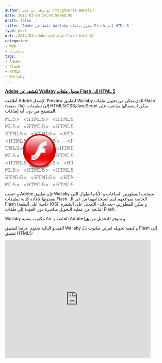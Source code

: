 ```yaml
---
author: يوغرطة بن علي (Youghourta Benali)
date: 2011-03-08 14:48:56+00:00
draft: false
title: 'Adobe تكشف عن Wallaby محول ملفات Flash إلى HTML 5 '
type: post
url: /2011/03/adobe-wallaby-flash-html-5/
categories:
- Web
- برمجيات
tags:
- Adobe
- Flash
- HTML5
- Wallaby
---
```


**[Adobe تكشف عن Wallaby محول ملفات Flash إلى HTML 5](https://www.it-scoop.com/2011/03/adobe-wallaby-flash-html-5/)**


أطلقت Adobe الإصدار Preview لتطبيق Wallaby الذي يمكن من تحويل ملفات Flash (صيغة .fla)  إلى تطبيقات HTML5/CSS/JavaScript يمكن استعمالها مباشرة على المتصفح من دون أية إضافات.

[![](flash-html5.jpg)
](https://www.it-scoop.com/2011/03/adobe-wallaby-flash-html-5/)

و حسب Adobe فإن تطبيق Wallaby سيجنب المطورين الساعات و الأيام الطوال التي يقضونها لإعادة كتابة تطبيقات Flash  الخاصة بمواقعهم ليتم استخدامهما من غير الـ Flash (خاصة على أنظمة iOS). و يمكن للمطورين –بعد ذلك- التعديل على الشفرة الناتجة عن عملية التحويل مباشرة دون العودة إلى ملفات Flash.

Wallaby مكتوب بتقنية Air الخاصة بـ Adobe و متوفر للتحميل من [هنا](http://labs.adobe.com/technologies/wallaby/).

الفيديو التالية تحتوي عرضا لتطبيق Wallaby و كيفية تحويله لعرض مكتوب بالـ Flash إلى تطبيق HTML5:

<!-- more -->


<object width="480" height="390"><embed src="http://www.youtube.com/v/ryZP00_KhYE?fs=1&hl=fr_FR&rel=0" allowscriptaccess="always" height="390" width="480" allowfullscreen="true" type="application/x-shockwave-flash"></embed></object>
